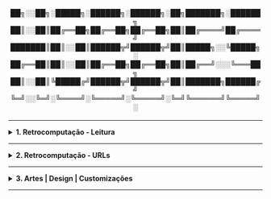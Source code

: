 <div align="Center"> 
<br>

<h4>
██╗░░██╗░█████╗░██████╗░██████╗░██╗███████╗░██████╗
██║░░██║██╔══██╗██╔══██╗██╔══██╗██║██╔════╝██╔════╝
███████║██║░░██║██████╦╝██████╦╝██║█████╗░░╚█████╗░
██╔══██║██║░░██║██╔══██╗██╔══██╗██║██╔══╝░░░╚═══██╗
██║░░██║╚█████╔╝██████╦╝██████╦╝██║███████╗██████╔╝
╚═╝░░╚═╝░╚════╝░╚═════╝░╚═════╝░╚═╝╚══════╝╚═════╝░
</h4>
</div>

----

<details>
  <summary><b> 1. Retrocomputação - Leitura</b></summary>
<div align="Left"> 
<br>

| ID    | Título                              | 
| ------| ------------------------------------|
| R1.1  | <a href="https://www.amazon.com.br/Nostalgia-Nerds-Retro-Tech-Computer/dp/1781575703/ref=sr_1_1?__mk_pt_BR=%C3%85M%C3%85%C5%BD%C3%95%C3%91&sr=8-1">The Nostalgia Nerd's Retro Tech</a> |
| R1.2  | <a href="https://www.amazon.com.br/CUCKOOS-EGG-English-Clifford-Stoll-ebook/dp/B0083DJXCM/ref=sr_1_1?sr=8-1">Cuckoo's Egg</a> |

</div> 
</details>

----

<details>
  <summary><b> 2. Retrocomputação - URLs </b></summary>
<div align="Left"> 
<br>

| ID    | Título                              |
| ------| ------------------------------------|
| R2.1 | <a href="https://www.youtube.com/@ashtonsretrocomputerroom">Ashton’s Retro Computer Room </a> |
| R2.2 | <a href="https://www.youtube.com/@lgr">LGR </a> |
| R2.3 | <a href="https://bigboxcollection.com">Big Box Collection </a> |

</div> 
</details>

----

<details>
  <summary><b> 3. Artes | Design | Customizações </b></summary>
<div align="Left"> 
<br>

| ID      | Título                              |
| --------| ------------------------------------|
| A3.1    | <a href="https://github.com/n3ur0cr45h/Hobbies/blob/main/Arquivos/3.%20ADC/A3.1.%20Notepad%2B%2B%20-%20Custom%20Theme.xml">Customização de Interface - Notepad++ </a> |
| A3.2    | <a href="https://github.com/n3ur0cr45h/Hobbies/blob/main/Arquivos/3.%20ADC/A3.2.%20Windows%20Terminal%20-%20Custom%20Theme.json">Customização de Interface - Terminal Windows </a> |
| A3.3    | <a href="https://vscodethemes.com/e/Jaakko.black/black">Customização de Interface - VS Code </a> |
| A3.3.1  | <a href="https://vscodethemes.com/e/Jaakko.black/black">Customização de Interface | Sintaxe - VS Code </a> |

https://vscodethemes.com/e/Jaakko.black/black

</div> 
</details>

----

